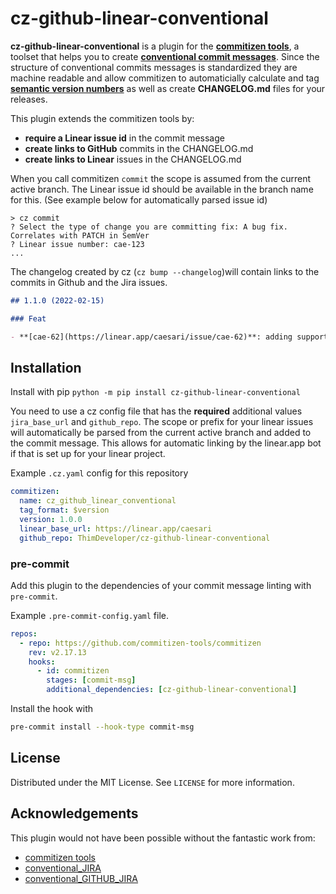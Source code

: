 # cz-github-linear-conventional

**cz-github-linear-conventional** is a plugin for the [**commitizen tools**](https://github.com/commitizen-tools/commitizen), a toolset that helps you to create [**conventional commit messages**](https://www.conventionalcommits.org/en/v1.0.0/). Since the structure of conventional commits messages is standardized they are machine readable and allow commitizen to automaticially calculate and tag [**semantic version numbers**](https://semver.org/) as well as create **CHANGELOG.md** files for your releases.

This plugin extends the commitizen tools by:
- **require a Linear issue id** in the commit message
- **create links to GitHub** commits in the CHANGELOG.md
- **create links to Linear** issues in the CHANGELOG.md

When you call commitizen `commit` the scope is assumed from the current active branch. The Linear issue id should be available in the branch name for this. (See example below for automatically parsed issue id)
```
> cz commit
? Select the type of change you are committing fix: A bug fix. Correlates with PATCH in SemVer
? Linear issue number: cae-123
...
```

The changelog created by cz (`cz bump --changelog`)will contain links to the commits in Github and the Jira issues.
```markdown
## 1.1.0 (2022-02-15)

### Feat

- **[cae-62](https://linear.app/caesari/issue/cae-62)**: adding support for linear issue ids [8adc3](https://github.com/ThimDeveloper/cz-github-linear-conventional/commit/8adc39bc0cb35fff07f5c9c4b906b1b3eefd3f56)

``` 


## Installation

Install with pip
`python -m pip install cz-github-linear-conventional` 

You need to use a cz config file that has the **required** additional values `jira_base_url` and `github_repo`. The scope or prefix for your linear issues will automatically be parsed from the current active branch and added to the commit message. This allows for automatic linking by the linear.app bot if that is set up for your linear project.

Example `.cz.yaml` config for this repository
```yaml
commitizen:
  name: cz_github_linear_conventional
  tag_format: $version
  version: 1.0.0
  linear_base_url: https://linear.app/caesari
  github_repo: ThimDeveloper/cz-github-linear-conventional

```

### pre-commit
Add this plugin to the dependencies of your commit message linting with `pre-commit`. 

Example `.pre-commit-config.yaml` file.
```yaml
repos:
  - repo: https://github.com/commitizen-tools/commitizen
    rev: v2.17.13
    hooks:
      - id: commitizen
        stages: [commit-msg]
        additional_dependencies: [cz-github-linear-conventional]
```
Install the hook with 
```bash
pre-commit install --hook-type commit-msg
```

<!-- LICENSE -->
## License

Distributed under the MIT License. See `LICENSE` for more information.

<!-- ACKNOWLEDGEMENTS -->
## Acknowledgements
This plugin would not have been possible without the fantastic work from:
* [commitizen tools](https://github.com/commitizen-tools/commitizen)
* [conventional_JIRA](https://github.com/Crystalix007/conventional_jira)
* [conventional_GITHUB_JIRA](https://github.com/apheris/cz-github-jira-conventional)
